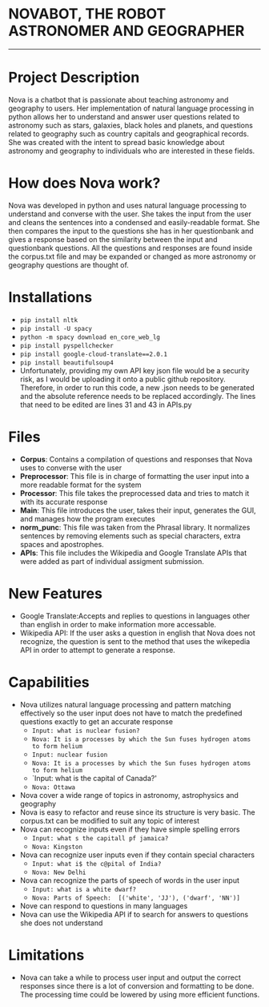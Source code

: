 # NOVABOT, THE ROBOT ASTRONOMER AND GEOGRAPHER
---

# Project Description

Nova is a chatbot that is passionate about teaching astronomy and geography to users. Her implementation of natural language processing in python allows her to understand and answer user questions related to astronomy such as stars, galaxies, black holes and planets, and questions related to geography such as country capitals and geographical records. She was created with the intent to spread basic knowledge about astronomy and geography to individuals who are interested in these fields. 

# How does Nova work?

Nova was developed in python and uses natural language processing to understand and converse with the user. She takes the input from the user and cleans the sentences into a condensed and easily-readable format. She then compares the input to the questions she has in her questionbank and gives a response based on the similarity between the input and questionbank questions. All the questions and responses are found inside the corpus.txt file and may be expanded or changed as more astronomy or geography questions are thought of. 

# Installations

- `pip install nltk`
- `pip install -U spacy`
- `python -m spacy download en_core_web_lg`
- `pip install pyspellchecker`
- `pip install google-cloud-translate==2.0.1`
- `pip install beautifulsoup4`
- Unfortunately, providing my own API key json file would be a security risk, as I would be uploading it onto a public github repository. Therefore, in order to run this code, a new .json needs to be generated and the absolute reference needs to be replaced accordingly. 
The lines that need to be edited are lines 31 and 43 in APIs.py



# Files

- **Corpus**: Contains a compilation of questions and responses that Nova uses to converse with the user
- **Preprocessor**: This file is in charge of formatting the user input into a more readable format for the system
- **Processor**: This file takes the preprocessed data and tries to match it with its accurate response
- **Main**: This file introduces the user, takes their input, generates the GUI, and manages how the program executes 
- **norm_punc**: This file was taken from the Phrasal library. It normalizes sentences by removing elements such as special characters, extra spaces and apostrophes. 
- **APIs**: This file includes the Wikipedia and Google Translate APIs that were added as part of individual assigment submission. 

# New Features
- Google Translate:Accepts and replies to questions in languages other than english in order to make information more accessable. 
- Wikipedia API: If the user asks a question in english that Nova does not recognize, the question is sent to the method that uses the wikepedia API in order to attempt to generate a response. 
# Capabilities

- Nova utilizes natural language processing and pattern matching effectively so the user input does not have to match the predefined questions exactly to get an accurate response
  - `Input: what is nuclear fusion?`
  - `Nova: It is a processes by which the Sun fuses hydrogen atoms to form helium`
  - `Input: nuclear fusion`
  - `Nova: It is a processes by which the Sun fuses hydrogen atoms to form helium`
  - `Input: what is the capital of Canada?'
  - `Nova: Ottawa`
- Nova cover a wide range of topics in astronomy, astrophysics and geography
- Nova is easy to refactor and reuse since its structure is very basic. The corpus.txt can be modified to suit any topic of interest
- Nova can recognize inputs even if they have simple spelling errors
  - `Input: what s the capitall pf jamaica?`
  - `Nova: Kingston`
- Nova can recognize user inputs even if they contain special characters 
  - `Input: what i$ the c@pital of India?`
  - `Nova: New Delhi`
- Nova can recognize the parts of speech of words in the user input
  - `Input: what is a white dwarf?`
  - `Nova: Parts of Speech:  [('white', 'JJ'), ('dwarf', 'NN')]`
- Nove can respond to questions in many languages 
- Nova can use the Wikipedia API if to search for answers to questions she does not understand

# Limitations

- Nova can take a while to process user input and output the correct responses since there is a lot of conversion and formatting to be done. The processing time could be lowered by using more efficient functions.

